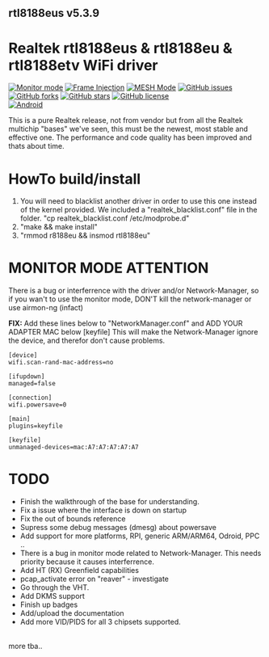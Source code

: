 ## rtl8188eus v5.3.9

# Realtek rtl8188eus &amp; rtl8188eu &amp; rtl8188etv WiFi driver

[![Monitor mode](https://img.shields.io/badge/monitor%20mode-working-brightgreen.svg)](#)
[![Frame Injection](https://img.shields.io/badge/frame%20injection-working-brightgreen.svg)](#)
[![MESH Mode](https://img.shields.io/badge/mesh%20mode-supported-brightgreen.svg)](#)
[![GitHub issues](https://img.shields.io/github/issues/kimocoder/rtl8188eus.svg)](https://github.com/kimocoder/rtl8188eus/issues)
[![GitHub forks](https://img.shields.io/github/forks/kimocoder/rtl8188eus.svg)](https://github.com/kimocoder/rtl8188eus/network)
[![GitHub stars](https://img.shields.io/github/stars/kimocoder/rtl8188eus.svg)](https://github.com/kimocoder/rtl8188eus/stargazers)
[![GitHub license](https://img.shields.io/github/license/kimocoder/rtl8812au.svg)](https://github.com/kimocoder/rtl8188eus/blob/master/LICENSE)<br>
[![Android](https://img.shields.io/badge/android%20(8)-supported-brightgreen.svg)](#)

This is a pure Realtek release, not from vendor but from all the Realtek multichip "bases"
we've seen, this must be the newest, most stable and effective one.
The performance and code quality has been improved and thats about time.

# HowTo build/install
1. You will need to blacklist another driver in order to use this one instead of the kernel provided.
   We included a "realtek_blacklist.conf" file in the folder. "cp realtek_blacklist.conf /etc/modprobe.d"
3. "make && make install"<br>
4. "rmmod r8188eu && insmod rtl8188eu"

# MONITOR MODE ATTENTION
There is a bug or interferrence with the driver and/or Network-Manager,
so if you wan't to use the monitor mode, DON'T kill the network-manager or use airmon-ng (infact)

<b>FIX:</b>
Add these lines below to "NetworkManager.conf" and ADD YOUR ADAPTER MAC below [keyfile]
This will make the Network-Manager ignore the device, and therefor don't cause problems.
```
[device]
wifi.scan-rand-mac-address=no

[ifupdown]
managed=false

[connection]
wifi.powersave=0

[main]
plugins=keyfile

[keyfile]
unmanaged-devices=mac:A7:A7:A7:A7:A7
```

# TODO
* Finish the walkthrough of the base for understanding.
* Fix a issue where the interface is down on startup
* Fix the out of bounds reference
* Supress some debug messages (dmesg) about powersave
* Add support for more platforms,
  RPI, generic ARM/ARM64, Odroid, PPC ..
* There is a bug in monitor mode related to Network-Manager.
  This needs priority because it causes interferrence.
* Add HT (RX) Greenfield capabilities
* pcap_activate error on "reaver" - investigate
* Go through the VHT.
* Add DKMS support
* Finish up badges
* Add/upload the documentation
* Add more VID/PIDS for all 3 chipsets supported.
<br>
more tba..
